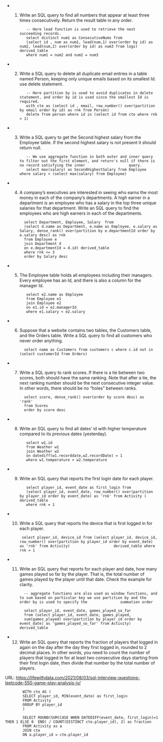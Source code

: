 - 1) Write an SQL query to find all numbers that appear at least three times consecutively. Return the result table in any order.
      
            -- Here lead function is used to retrieve the next succeeding records.
            select distinct num1 as ConsecutiveNums from
            (select id , num as num1, lead(num,1) over(order by id) as num2, lead(num,2) over(order by id) as num3 from logs) derived_table
            where num1 = num2 and num2 = num3 

- 2) Write a SQL query to delete all duplicate email entries in a table named Person, keeping only unique emails based on its smallest Id. use delete statement.

            -- Here partition by is used to avoid duplicates in delete statement, and order by id is used since the smallest Id is required.
            with cte as (select id , email, row_number() over(partition by email order by id) as rnk from Person)
            delete from person where id in (select id from cte where rnk > 1)

- 3) Write a SQL query to get the Second highest salary from the Employee table. If the second highest salary is not present it should return null.

            -- We use aggregate function in both outer and inner query to filter out the first element, and return's null if there is no record satisfying the inner                    query.
            select max(salary) as SecondHighestSalary from Employee where salary < (select max(salary) from Employee)

- 4)  A company’s executives are interested in seeing who earns the most money in each of the company’s departments. A high earner in a department is an employee who has a salary in the top three unique salaries for that department. Write an SQL query to find the employees who are high earners in each of the departments. 
   
            select Department, Employee, Salary  from
            (select d.name as Department, e.name as Employee, e.salary as Salary, dense_rank() over(partition by e.departmentId order by e.salary desc) as rnk
            from Employee e 
            join Department d 
            on e.departmentId = d.id) derived_table
            where rnk <= 3
            order by Salary desc
            
- 5) The Employee table holds all employees including their managers. Every employee has an Id, and there is also a column for the manager Id.

            select e2.name as Employee
            from Employee e1 
            join Employee e2
            on e1.id = e2.managerId 
            where e1.salary < e2.salary
 
- 6) Suppose that a website contains two tables, the Customers table, and the Orders table. Write a SQL query to find all customers who never order anything.

           select name as Customers from customers c where c.id not in (select customerId from Orders)
 
- 7) Write a SQL query to rank scores. If there is a tie between two scores, both should have the same ranking. Note that after a tie, the next ranking number should be the next consecutive integer value. In other words, there should be no “holes” between ranks.

           select score, dense_rank() over(order by score desc) as 'rank'
           from Scores
           order by score desc
- 8) Write an SQL query to find all dates’ id with higher temperature compared to its previous dates (yesterday).

            select w1.id
            from Weather w1 
            join Weather w2 
            on datediff(w1.recorddate,w2.recordDate) = 1 
            where w1.temperature > w2.temperature

- 9) Write an SQL query that reports the first login date for each player.

            select player_id, event_date as first_login from
            (select player_id, event_date, row_number() over(partition by player_id order by event_date) as 'rnk' from Activity ) derived_table
            where rnk = 1
            
- 10) Write a SQL query that reports the device that is first logged in for each player.

           select player_id, device_id from (select player_id, device_id, row_number() over(partition by player_id order by event_date) as 'rnk' from Activity)                    derived_table where rnk = 1

- 11) Write an SQL query that reports for each player and date, how many games played so far by the player. That is, the total number of games played by the player until that date. Check the example for clarity.
            
            -- aggregate functions are also used as window functions, and to sum based on particular key we use partition by and the order by is used to specify the               summation order
            
            select player_id, event_date, games_played_so_far
            from (select player_id, event_date, games_played, 
            sum(games_played) over(partition by player_id order by event_date) as 'games_played_so_far' from Activity) derived_table

- 12) Write an SQL query that reports the fraction of players that logged in again on the day after the day they first logged in, rounded to 2 decimal places. In other words, you need to count the number of players that logged in for at least two consecutive days starting from their first login date, then divide that number by the total number of players.
            
URL: https://lifewithdata.com/2021/08/03/sql-interview-questions-leetcode-550-game-play-analysis-iv/

            WITH cte AS (
            SELECT player_id, MIN(event_date) as first_login
            FROM Activity
            GROUP BY player_id
            )

            SELECT ROUND(SUM(CASE WHEN DATEDIFF(event_date, first_login)=1 THEN 1 ELSE 0  END) / COUNT(DISTINCT cte.player_id), 2) as fraction
            FROM Activity as a
            JOIN cte 
            ON a.player_id = cte.player_id

            




